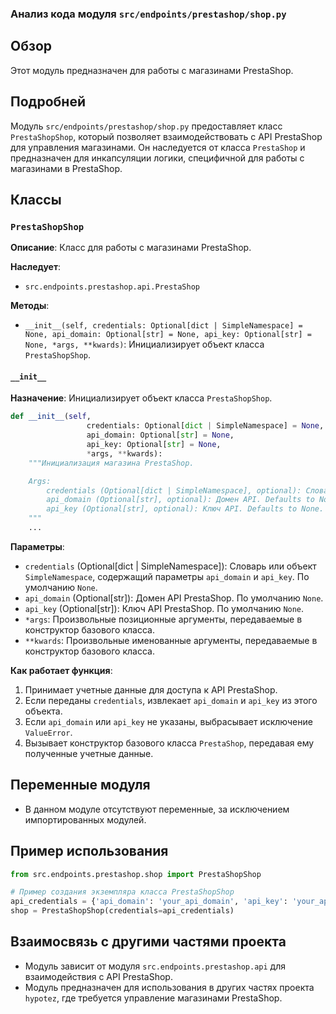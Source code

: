 ### Анализ кода модуля `src/endpoints/prestashop/shop.py`

## Обзор

Этот модуль предназначен для работы с магазинами PrestaShop.

## Подробней

Модуль `src/endpoints/prestashop/shop.py` предоставляет класс `PrestaShopShop`, который позволяет взаимодействовать с API PrestaShop для управления магазинами. Он наследуется от класса `PrestaShop` и предназначен для инкапсуляции логики, специфичной для работы с магазинами в PrestaShop.

## Классы

### `PrestaShopShop`

**Описание**: Класс для работы с магазинами PrestaShop.

**Наследует**:

-   `src.endpoints.prestashop.api.PrestaShop`

**Методы**:

-   `__init__(self, credentials: Optional[dict | SimpleNamespace] = None, api_domain: Optional[str] = None, api_key: Optional[str] = None, *args, **kwards)`: Инициализирует объект класса `PrestaShopShop`.

#### `__init__`

**Назначение**: Инициализирует объект класса `PrestaShopShop`.

```python
def __init__(self, 
                 credentials: Optional[dict | SimpleNamespace] = None, 
                 api_domain: Optional[str] = None, 
                 api_key: Optional[str] = None, 
                 *args, **kwards):
    """Инициализация магазина PrestaShop.

    Args:
        credentials (Optional[dict | SimpleNamespace], optional): Словарь или объект SimpleNamespace с параметрами `api_domain` и `api_key`. Defaults to None.
        api_domain (Optional[str], optional): Домен API. Defaults to None.
        api_key (Optional[str], optional): Ключ API. Defaults to None.
    """
    ...
```

**Параметры**:

-   `credentials` (Optional[dict | SimpleNamespace]): Словарь или объект `SimpleNamespace`, содержащий параметры `api_domain` и `api_key`. По умолчанию `None`.
-   `api_domain` (Optional[str]): Домен API PrestaShop. По умолчанию `None`.
-   `api_key` (Optional[str]): Ключ API PrestaShop. По умолчанию `None`.
-    `*args`: Произвольные позиционные аргументы, передаваемые в конструктор базового класса.
-   `**kwards`: Произвольные именованные аргументы, передаваемые в конструктор базового класса.

**Как работает функция**:

1.  Принимает учетные данные для доступа к API PrestaShop.
2.  Если переданы `credentials`, извлекает `api_domain` и `api_key` из этого объекта.
3.  Если `api_domain` или `api_key` не указаны, выбрасывает исключение `ValueError`.
4.  Вызывает конструктор базового класса `PrestaShop`, передавая ему полученные учетные данные.

## Переменные модуля

-   В данном модуле отсутствуют переменные, за исключением импортированных модулей.

## Пример использования

```python
from src.endpoints.prestashop.shop import PrestaShopShop

# Пример создания экземпляра класса PrestaShopShop
api_credentials = {'api_domain': 'your_api_domain', 'api_key': 'your_api_key'}
shop = PrestaShopShop(credentials=api_credentials)
```

## Взаимосвязь с другими частями проекта

-   Модуль зависит от модуля `src.endpoints.prestashop.api` для взаимодействия с API PrestaShop.
-   Модуль предназначен для использования в других частях проекта `hypotez`, где требуется управление магазинами PrestaShop.